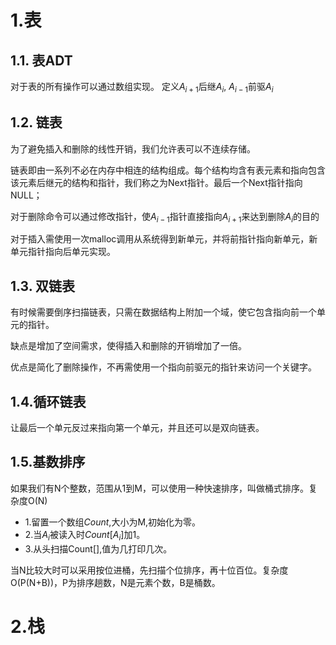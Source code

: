 # 1.表
## 1.1. 表ADT
对于表的所有操作可以通过数组实现。
定义$A_{i+1}$后继$A_i$, $A_{i-1}$前驱$A_i$
## 1.2. 链表
为了避免插入和删除的线性开销，我们允许表可以不连续存储。

链表即由一系列不必在内存中相连的结构组成。每个结构均含有表元素和指向包含该元素后继元的结构和指针，我们称之为Next指针。最后一个Next指针指向NULL；

对于删除命令可以通过修改指针，使$A_{i-1}$指针直接指向$A_{i+1}$来达到删除$A_i$的目的

对于插入需使用一次malloc调用从系统得到新单元，并将前指针指向新单元，新单元指针指向后单元实现。

## 1.3. 双链表
有时候需要倒序扫描链表，只需在数据结构上附加一个域，使它包含指向前一个单元的指针。

缺点是增加了空间需求，使得插入和删除的开销增加了一倍。

优点是简化了删除操作，不再需使用一个指向前驱元的指针来访问一个关键字。

## 1.4.循环链表
让最后一个单元反过来指向第一个单元，并且还可以是双向链表。

## 1.5.基数排序
如果我们有N个整数，范围从1到M，可以使用一种快速排序，叫做桶式排序。复杂度O(N)

* 1.留置一个数组$Count$,大小为M,初始化为零。
* 2.当$A_i$被读入时$Count[A_i]$加1。
* 3.从头扫描Count[],值为几打印几次。

当N比较大时可以采用按位进桶，先扫描个位排序，再十位百位。复杂度O(P(N+B))，P为排序趟数，N是元素个数，B是桶数。

# 2.栈